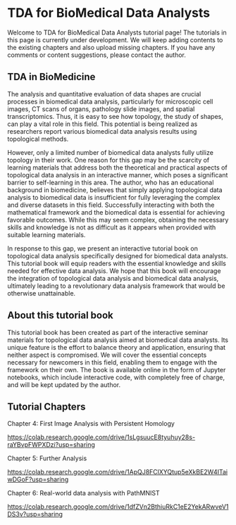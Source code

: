 # **TDA for BioMedical Data Analysts**

Welcome to TDA for BioMedical Data Analysts tutorial page! The tutorials in this page is currently under development. We will keep adding contents to the existing chapters and also upload missing chapters. If you have any comments or content suggestions, please contact the author.

## **TDA in BioMedicine**
The analysis and quantitative evaluation of data shapes are crucial processes in biomedical data analysis, particularly for microscopic cell images, CT scans of organs, pathology slide images, and spatial transcriptomics. Thus, it is easy to see how topology, the study of shapes, can play a vital role in this field. This potential is being realized as researchers report various biomedical data analysis results using topological methods.

However, only a limited number of biomedical data analysts fully utilize topology in their work. One reason for this gap may be the scarcity of learning materials that address both the theoretical and practical aspects of topological data analysis in an interactive manner, which poses a significant barrier to self-learning in this area. The author, who has an educational background in biomedicine, believes that simply applying topological data analysis to biomedical data is insufficient for fully leveraging the complex and diverse datasets in this field. Successfully interacting with both the mathematical framework and the biomedical data is essential for achieving favorable outcomes. While this may seem complex, obtaining the necessary skills and knowledge is not as difficult as it appears when provided with suitable learning materials.

In response to this gap, we present an interactive tutorial book on topological data analysis specifically designed for biomedical data analysts. This tutorial book will equip readers with the essential knowledge and skills needed for effective data analysis. We hope that this book will encourage the integration of topological data analysis and biomedical data analysis, ultimately leading to a revolutionary data analysis framework that would be otherwise unattainable.

## **About this tutorial book**

This tutorial book has been created as part of the interactive seminar materials for topological data analysis aimed at biomedical data analysts. Its unique feature is the effort to balance theory and application, ensuring that neither aspect is compromised. We will cover the essential concepts necessary for newcomers in this field, enabling them to engage with the framework on their own. The book is available online in the form of Jupyter notebooks, which include interactive code, with completely free of charge, and will be kept updated by the author.

## **Tutorial Chapters**

Chapter 4: First Image Analysis with Persistent Homology

https://colab.research.google.com/drive/1sLgsuucE8tyuhuy28s-raYBvpFWPXDzi?usp=sharing

Chapter 5: Further Analysis

https://colab.research.google.com/drive/1ApQJ8FClXYQtup5eXkBE2W4ITaiwDGoF?usp=sharing

Chapter 6: Real-world data analysis with PathMNIST

https://colab.research.google.com/drive/1dfZVn2BthiuRkC1eE2YekARwveV1DS3v?usp=sharing
